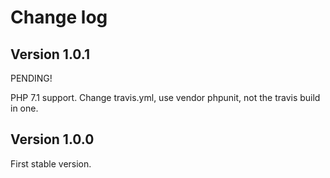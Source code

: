 # Change log

## Version 1.0.1

PENDING!

PHP 7.1 support.
Change travis.yml, use vendor phpunit, not the travis build in one.

## Version 1.0.0

First stable version.
